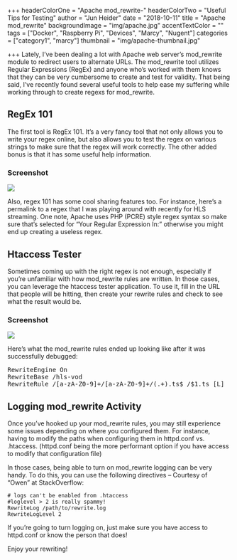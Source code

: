 +++
headerColorOne = "Apache mod_rewrite-"
headerColorTwo = "Useful Tips for Testing"
author = "Jun Heider"
date = "2018-10-11"
title = "Apache mod_rewrite"
backgroundImage = "img/apache.jpg"
accentTextColor = ""
tags = ["Docker", "Raspberry Pi", "Devices", "Marcy", "Nugent"]
categories = ["category1", "marcy"]
thumbnail = "img/apache-thumbnail.jpg"

+++
Lately, I’ve been dealing a lot with Apache web server’s mod_rewrite module to redirect users to alternate URLs. The mod_rewrite tool utilizes Regular Expressions (RegEx) and anyone who’s worked with them knows that they can be very cumbersome to create and test for validity. That being said, I’ve recently found several useful tools to help ease my suffering while working through to create regexs for mod_rewrite.

## RegEx 101

The first tool is RegEx 101. It’s a very fancy tool that not only allows you to write your regex online, but also allows you to test the regex on various strings to make sure that the regex will work correctly. The other added bonus is that it has some useful help information.

### Screenshot

![](/img/blog-content/regex101.png)

Also, regex 101 has some cool sharing features too. For instance, here’s a permalink to a regex that I was playing around with recently for HLS streaming. One note, Apache uses PHP (PCRE) style regex syntax so make sure that’s selected for “Your Regular Expression In:” otherwise you might end up creating a useless regex.


## Htaccess Tester


Sometimes coming up with the right regex is not enough, especially if you’re unfamiliar with how mod_rewrite rules are written. In those cases, you can leverage the htaccess tester application. To use it, fill in the URL that people will be hitting, then create your rewrite rules and check to see what the result would be. 

### Screenshot

![](http://realeyes.com/wp-content/uploads/2013/10/Screen-Shot-2013-10-11-at-12.12.39-PM.png)

Here’s what the mod_rewrite rules ended up looking like after it was successfully debugged:

<pre>RewriteEngine On
RewriteBase /hls-vod
RewriteRule /[a-zA-Z0-9]+/[a-zA-Z0-9]+/(.+).ts$ /$1.ts [L]</pre>

## Logging mod_rewrite Activity

Once you’ve hooked up your mod_rewrite rules, you may still experience some issues depending on where you configured them. For instance, having to modify the paths when configuring them in httpd.conf vs. .htaccess. (httpd.conf being the more performant option if you have access to modify that configuration file)  

In those cases, being able to turn on mod_rewrite logging can be very handy. To do this, you can use the following directives – Courtesy of “Owen” at StackOverflow:  
<pre><code># logs can't be enabled from .htaccess
#loglevel > 2 is really spammy!
RewriteLog /path/to/rewrite.log
RewriteLogLevel 2
</code></pre>

If you’re going to turn logging on, just make sure you have access to httpd.conf or know the person that does!  

Enjoy your rewriting!